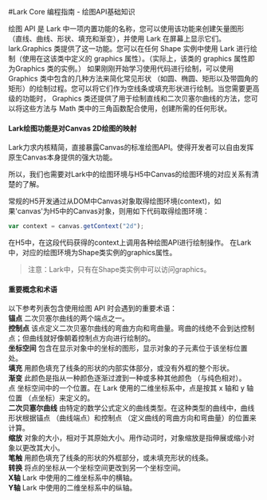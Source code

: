 #Lark Core 编程指南 - 绘图API基础知识


绘图 API 是 Lark 中一项内置功能的名称，您可以使用该功能来创建矢量图形 （直线、曲线、形状、填充和渐变），并使用 Lark 在屏幕上显示它们。 lark.Graphics 类提供了这一功能。您可以在任何 Shape 实例中使用 Lark 进行绘制（使用在这该类中定义的 graphics 属性）。（实际上，该类的 graphics 属性即为Graphics 类的实例。）
如果刚刚开始学习使用代码进行绘制，可以使用 Graphics 类中包含的几种方法来简化常见形状 （如圆、椭圆、矩形以及带圆角的矩形）的绘制过程。您可以将它们作为空线条或填充形状进行绘制。当您需要更高级的功能时， Graphics 类还提供了用于绘制直线和二次贝塞尔曲线的方法，您可以将这些方法与 Math 类中的三角函数配合使用，创建所需的任何形状。

#### Lark绘图功能是对Canvas 2D绘图的映射
Lark力求内核精简，直接暴露Canvas的标准绘图API。使得开发者可以自由发挥原生Canvas本身提供的强大功能。
 
所以，我们也需要对Lark中的绘图环境与H5中Canvas的绘图环境的对应关系有清楚的了解。

常规的H5开发通过从DOM中Canvas对象取得绘图环境(context)，如果'canvas'为H5中的Canvas对象，则用如下代码取得绘图环境：
``` JavaScript
var context = canvas.getContext("2d");
```
在H5中，在这段代码获得的context上调用各种绘图API进行绘制操作。
在Lark中，对应的绘图环境为Shape类实例的graphics属性。
 > 注意：Lark中，只有在Shape类实例中可以访问graphics。

#### 重要概念和术语
以下参考列表包含使用绘图 API 时会遇到的重要术语：   
**锚点** 二次贝塞尔曲线的两个端点之一。   
**控制点** 该点定义二次贝塞尔曲线的弯曲方向和弯曲量。弯曲的线绝不会到达控制点；但曲线就好像朝着控制点方向进行绘制的。   
**坐标空间** 包含在显示对象中的坐标的图形，显示对象的子元素位于该坐标位置处。   
**填充** 用颜色填充了线条的形状的内部实体部分，或没有外框的整个形状。   
**渐变** 此颜色是指从一种颜色逐渐过渡到一种或多种其他颜色 （与纯色相对）。   
点 坐标空间中的一个位置。在 Lark 使用的二维坐标系中，点是按其 x 轴和 y 轴位置 （点坐标）来定义的。   
**二次贝塞尔曲线** 由特定的数学公式定义的曲线类型。在这种类型的曲线中，曲线形状根据锚点 （曲线端点）和控制点 （定义曲线的弯曲方向和弯曲量）的位置来计算。   
**缩放** 对象的大小，相对于其原始大小。用作动词时，对象缩放是指伸展或缩小对象以更改其大小。   
**笔触** 用颜色填充了线条的形状的外框部分，或未填充形状的线条。   
**转换** 将点的坐标从一个坐标空间更改到另一个坐标空间。   
**X轴** Lark 中使用的二维坐标系中的横轴。   
**Y轴** Lark 中使用的二维坐标系中的纵轴。   


